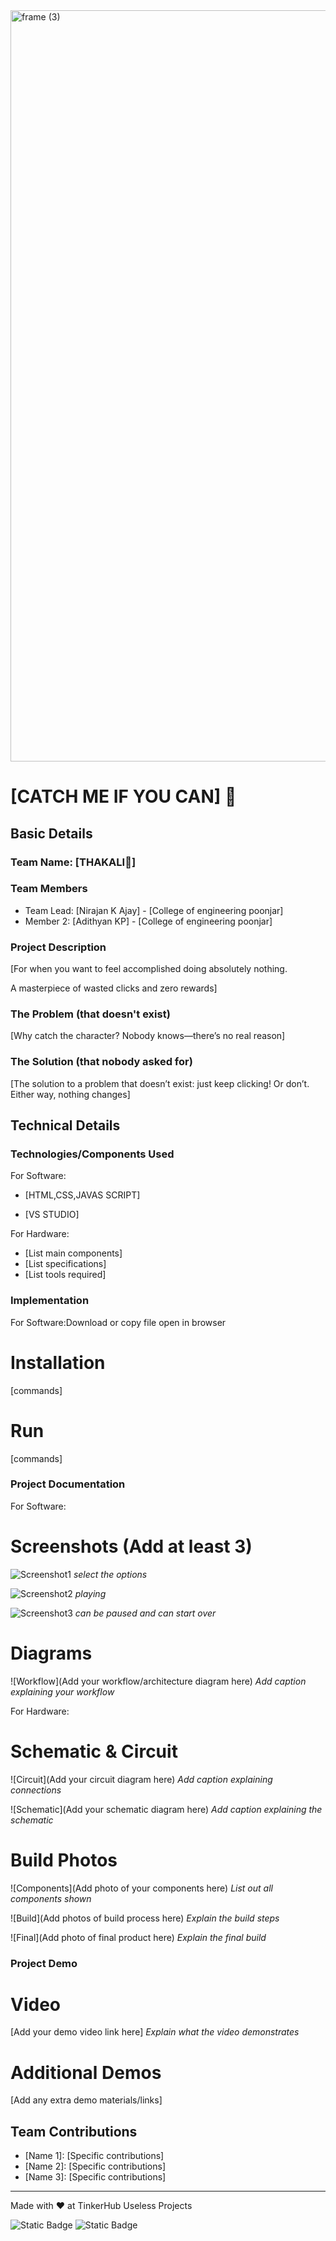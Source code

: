<img width="3188" height="1202" alt="frame (3)" src="https://github.com/user-attachments/assets/517ad8e9-ad22-457d-9538-a9e62d137cd7" />


# [CATCH ME IF YOU CAN] 🎯


## Basic Details
### Team Name: [THAKALI🍅]


### Team Members
- Team Lead: [Nirajan K Ajay] - [College of engineering poonjar]
- Member 2: [Adithyan KP] - [College of engineering poonjar]
  

### Project Description
[For when you want to feel accomplished doing absolutely nothing.

A masterpiece of wasted clicks and zero rewards]

### The Problem (that doesn't exist)
[Why catch the character? Nobody knows—there’s no real reason]

### The Solution (that nobody asked for)
[The solution to a problem that doesn’t exist: just keep clicking! Or don’t. Either way, nothing changes]

## Technical Details
### Technologies/Components Used
For Software:
- [HTML,CSS,JAVAS SCRIPT]

- [VS STUDIO]

For Hardware:
- [List main components]
- [List specifications]
- [List tools required]

### Implementation
For Software:Download or copy file
open in browser
# Installation
[commands]

# Run
[commands]

### Project Documentation
For Software:

# Screenshots (Add at least 3)
![Screenshot1](<img width="1905" height="887" alt="Screenshot 2025-08-09 161725" src="https://github.com/user-attachments/assets/0d4906cf-ffb2-4990-9cb1-3be10f7a2632" />
)
*select the options*

![Screenshot2](<img width="1898" height="905" alt="Screenshot 2025-08-09 161823" src="https://github.com/user-attachments/assets/7e25bde8-b7f7-4722-9888-7aaed52918a9" />
)
*playing*

![Screenshot3](<img width="1873" height="889" alt="Screenshot 2025-08-09 161841" src="https://github.com/user-attachments/assets/490ea089-db89-4eb0-a12d-84fdb8bae639" />
)
*can be paused and can start over*

# Diagrams
![Workflow](Add your workflow/architecture diagram here)
*Add caption explaining your workflow*

For Hardware:

# Schematic & Circuit
![Circuit](Add your circuit diagram here)
*Add caption explaining connections*

![Schematic](Add your schematic diagram here)
*Add caption explaining the schematic*

# Build Photos
![Components](Add photo of your components here)
*List out all components shown*

![Build](Add photos of build process here)
*Explain the build steps*

![Final](Add photo of final product here)
*Explain the final build*

### Project Demo
# Video
[Add your demo video link here]
*Explain what the video demonstrates*

# Additional Demos
[Add any extra demo materials/links]

## Team Contributions
- [Name 1]: [Specific contributions]
- [Name 2]: [Specific contributions]
- [Name 3]: [Specific contributions]

---
Made with ❤️ at TinkerHub Useless Projects 

![Static Badge](https://img.shields.io/badge/TinkerHub-24?color=%23000000&link=https%3A%2F%2Fwww.tinkerhub.org%2F)
![Static Badge](https://img.shields.io/badge/UselessProjects--25-25?link=https%3A%2F%2Fwww.tinkerhub.org%2Fevents%2FQ2Q1TQKX6Q%2FUseless%2520Projects)



